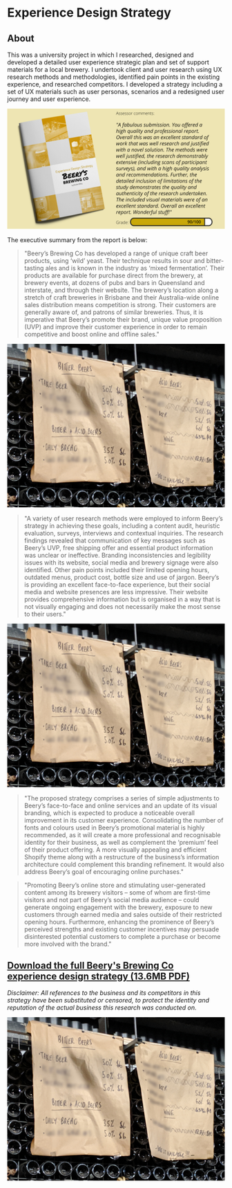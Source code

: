 # Experience Design Strategy

## About
This was a university project in which I researched, designed and developed a detailed user experience strategic plan and set of support materials for a local brewery. I undertook client and user research using UX research methods and methodologies, identified pain points in the existing experience, and researched competitors. I developed a strategy including a set of UX materials such as user personas, scenarios and a redesigned user journey and user experience.

![Assessor comments](XD-strategy-report-cover.png)

The executive summary from the report is below:
> "Beery’s Brewing Co has developed a range of unique craft beer products, using ‘wild’ yeast. Their technique results in sour and bitter-tasting ales and is known in the industry as ‘mixed fermentation’. Their products are available for purchase direct from the brewery, at brewery events, at dozens of pubs and bars in Queensland and interstate, and through their website. The brewery’s location along a stretch of craft breweries in Brisbane and their Australia-wide online sales distribution means competition is strong. Their customers are generally aware of, and patrons of similar breweries. Thus, it is imperative that Beery’s promote their brand, unique value proposition (UVP) and improve their customer experience in order to remain competitive and boost online and offline sales."

![Photo of handheld menus](Beery-handwritten-menu.jpg)

> "A variety of user research methods were employed to inform Beery’s strategy in achieving these goals, including a content audit, heuristic evaluation, surveys, interviews and contextual inquiries. The research findings revealed that communication of key messages such as Beery’s UVP, free shipping offer and essential product information was unclear or ineffective. Branding inconsistencies and legibility issues with its website, social media and brewery signage were also identified. Other pain points included their limited opening hours, outdated menus, product cost, bottle size and use of jargon. Beery’s is providing an excellent face-to-face experience, but their social media and website presences are less impressive. Their website provides comprehensive information but is organised in a way that is not visually engaging and does not necessarily make the most sense to their users."

![Photo of handheld menus](Beery-handwritten-menu.jpg)

> "The proposed strategy comprises a series of simple adjustments to Beery’s face-to-face and online services and an update of its visual branding, which is expected to produce a noticeable overall improvement in its customer experience. Consolidating the number of fonts and colours used in Beery’s promotional material is highly recommended, as it will create a more professional and recognisable identity for their business, as well as complement the ‘premium’ feel of their product offering. A more visually appealing and efficient Shopify theme along with a restructure of the business’s information architecture could complement this branding refinement. It would also address Beery’s goal of encouraging online purchases."

> "Promoting Beery’s online store and stimulating user-generated content among its brewery visitors – some of whom are first-time visitors and not part of Beery’s social media audience – could generate ongoing engagement with the brewery, exposure to new customers through earned media and sales outside of their restricted opening hours. Furthermore, enhancing the prominence of Beery’s perceived strengths and existing customer incentives may persuade disinterested potential customers to complete a purchase or become more involved with the brand."

## [Download the full Beery's Brewing Co experience design strategy (13.6MB PDF)](Experience-design-strategy-Beerys-Brewing-Co.pdf)

_Disclaimer: All references to the business and its competitors in this strategy have been substituted or censored, to protect the identity and reputation of the actual business this research was conducted on._

![Photo of handheld menus](Beery-handwritten-menu.jpg)
